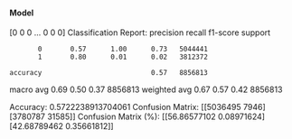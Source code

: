 #### Model
[0 0 0 ... 0 0 0]
Classification Report:
              precision    recall  f1-score   support

           0       0.57      1.00      0.73   5044441
           1       0.80      0.01      0.02   3812372

    accuracy                           0.57   8856813
   macro avg       0.69      0.50      0.37   8856813
weighted avg       0.67      0.57      0.42   8856813

Accuracy: 0.5722238913704061
Confusion Matrix:
[[5036495    7946]
 [3780787   31585]]
Confusion Matrix (%):
[[56.86577102  0.08971624]
 [42.68789462  0.35661812]]
